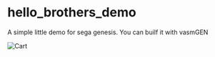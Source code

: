 # hello_brothers_demo
A simple little demo for sega genesis. You can builf it with vasmGEN

![Cart](https://user-images.githubusercontent.com/99411254/200161226-5d84d21e-254c-4741-a7c4-d1f3bd7b0237.gif)
